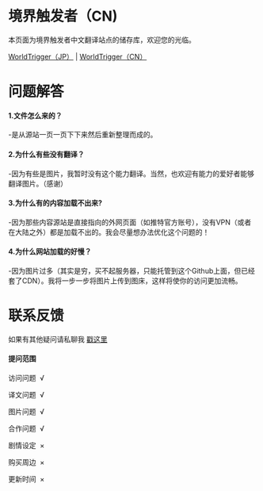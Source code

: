 # 境界触发者（CN)

<p>本页面为境界触发者中文翻译站点的储存库，欢迎您的光临。</p>
<a href="https://worldtrigger.info">WorldTrigger（JP）</a> | <a href="https://worldtrigger.club">WorldTrigger（CN）</a>

# 问题解答

<h4>1.文件怎么来的？</h4>
<p>-是从源站一页一页下下来然后重新整理而成的。<p>
<h4>2.为什么有些没有翻译？</h4>
<p>-因为有些是图片，我暂时没有这个能力翻译。当然，也欢迎有能力的爱好者能够翻译图片。（感谢）<p>
<h4>3.为什么有的内容加载不出来?</h4>
<p>-因为那些内容源站是直接指向的外网页面（如推特官方账号），没有VPN（或者在大陆之外）都是加载不出的。我会尽量想办法优化这个问题的！<p>
<h4>4.为什么网站加载的好慢？</h4>
<p>-因为图片过多（其实是穷，买不起服务器，只能托管到这个Github上面，但已经套了CDN）。我将一步一步将图片上传到图床，这样将使你的访问更加流畅。<p>

# 联系反馈

<p>如果有其他疑问请私聊我&nbsp<a href="https://space.bilibili.com/310963431">戳这里</a></p>

<h4>提问范围</h4>
<p>访问问题&nbsp √</p>
<p>译文问题&nbsp √</p>
<p>图片问题&nbsp √</p>
<p>合作问题&nbsp √</p>
<p>剧情设定&nbsp ×</p>
<p>购买周边&nbsp ×</p>
<p>更新时间&nbsp ×</p>


